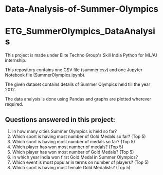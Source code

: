 # Data-Analysis-of-Summer-Olympics

# ETG_SummerOlympics_DataAnalysis
This project is made under Elite Techno Group's Skill India Python for ML/AI internship.

This repository contains one CSV file (summer.csv) and one Jupyter Notebook file (SummerOlympics.ipynb). 

The given dataset contains details of Summer Olympics held till the year 2012.

The data analysis is done using Pandas and graphs are plotted wherever required.

## Questions answered in this project:
1. In how many cities Summer Olympics is held so far?
2. Which sport is having most number of Gold Medals so far? (Top 5)
3. Which sport is having most number of medals so far? (Top 5)
4. Which player has won most number of medals? (Top 5)
5. Which player has won most number of Gold Medals? (Top 5)
6. In which year India won first Gold Medal in Summer Olympics?
7. Which event is most popular in terms on number of players? (Top 5)
8. Which sport is having most female Gold Medalists? (Top 5)

